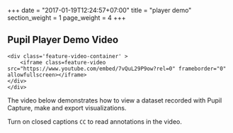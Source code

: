 +++
date = "2017-01-19T12:24:57+07:00"
title = "player demo"
section_weight = 1
page_weight = 4
+++

## Pupil Player Demo Video

> <div class="feature-content-container">
  	<div class='feature-video-container' >
    	<iframe class=feature-video src="https://www.youtube.com/embed/7vQuL29P9ow?rel=0" frameborder="0" allowfullscreen></iframe>
  	</div>
	</div>

The video below demonstrates how to view a dataset recorded with Pupil Capture, make and export visualizations.

Turn on closed captions `CC` to read annotations in the video.